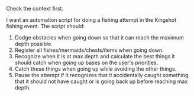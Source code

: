 ﻿Check the context first.

I want an automation script for doing a fishing attempt in the Kingshot fishing event. The script should:
1. Dodge obstacles when going down so that it can reach the maximum depth possible.
2. Register all fishes/mermaids/chests/items when going down.
3. Recognize when it is at max depth and calculate the best things it should catch when going up bases on the user's priorities.
4. Catch these things when going up while avoiding the other things.
5. Pause the attempt if it recognizes that it accidentally caught something that it should not have caught or is going back up before reaching max depth.